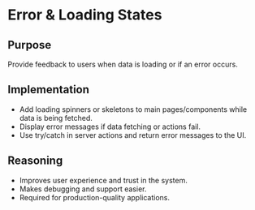 # Error & Loading States

## Purpose
Provide feedback to users when data is loading or if an error occurs.

## Implementation
- Add loading spinners or skeletons to main pages/components while data is being fetched.
- Display error messages if data fetching or actions fail.
- Use try/catch in server actions and return error messages to the UI.

## Reasoning
- Improves user experience and trust in the system.
- Makes debugging and support easier.
- Required for production-quality applications. 